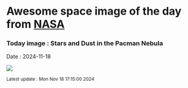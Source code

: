 
# Awesome space image of the day from [NASA](https://api.nasa.gov/)

### Today image : Stars and Dust in the Pacman Nebula
Date : 2024-11-18

![](https://apod.nasa.gov/apod/image/2411/BokMan_Loro_960.jpg)

<small>Latest update : Mon Nov 18 17:15:00 2024</small>
        